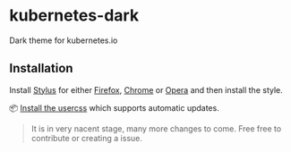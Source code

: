 # kubernetes-dark
Dark theme for kubernetes.io

## Installation

Install [Stylus](https://add0n.com/stylus.html) for either [Firefox](https://addons.mozilla.org/en-US/firefox/addon/styl-us/), [Chrome](https://chrome.google.com/webstore/detail/stylus/clngdbkpkpeebahjckkjfobafhncgmne) or [Opera](https://addons.opera.com/en-gb/extensions/details/stylus/) and then install the style.

📦 [Install the usercss](https://raw.githubusercontent.com/murarisumit/kubernetes-dark/master/kubernetes.user.css) which supports automatic updates.<br>


> It is in very nacent stage, many more changes to come. Free free to contribute or creating a issue.

